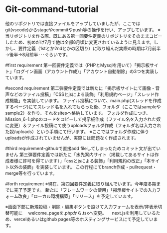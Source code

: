 # Git-command-tutorial
他のリポジトリでは直接ファイルをアップしていましたが、ここではgit(vscode)からstageやcommitやpush等の操作を行い、アップしています。
※当リポジトリを作る際、既にある第一回要件定義のリポジトリをそのままコピーしたため、初めだけ7月で他は全部8月頃に変更されているように見えます。しかし、要件定義（1stとか2ndとかの区切り）に取り組んだ実際の時期は7月前半→後半→8月前半･･･ぐらいです。

#first requirement
第一回要件定義では（PHPとMysqlを用いて）「掲示板サイト」「ログイン画面（アカウント作成）」「アカウント自動削除」の3つを実装しています。

#second requirement
第二弾要件定義では新たに「掲示板サイトにて画像・音声などのファイル投稿」「CSSとjsによる装飾」「利用規約ページ」「スレッド作成機能」を実装しています。
ファイル投稿について、main.php(スレッドを作成するページ)にてスレッド名を入れてもらった後、フォルダ（ここではsampleやsample2）を作り、それをsitesへ格納しています。
フォルダ作成につき、Mission_6-1.phpのコードをコピーして掲示板作成（ファイル名を入力された奴に変更）＆ファイル投稿にて使うuploadsフォルダ作成（フォルダ名は入力された奴/uploads）という手順にて行います。
※ここではフォルダ作成に伴うuploadsが作成されていませんが、実際には問題なく作成されます。

#third requirement-githubで直接add fileしてしまったためコミット文が出ていません
第三弾要件定義では新たに「水先案内サイト（掲載してあるサイトは作成者様に許可を得ています）」「cssとjsによる装飾」「利用規約の改正」「本サイト以外の装飾」を実装しています。
この行程にてbranch作成・pullrequest・merge等を行っています。

#forth requirement
※現在、第四回要件定義に取り組んでいます。今年度冬期までに完了予定です。
新たに「フレームワークの使用」「掲示板サイトでの入力フォーム改良」「ローカル環境構築」「リリース」を予定しています。

※画面下部に新規投稿・削除・編集ボタンを設けて入力フォームを表示/非表示切替可能に
　welcome_pageを.phpから.tsxへ変更。
　next.jsを利用しているため、vercelあるいはgithub pages等のホスティングサービスにて予定しています。
